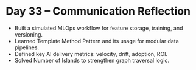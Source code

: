 
# Day 33 – Communication Reflection

- Built a simulated MLOps workflow for feature storage, training, and versioning.  
- Learned Template Method Pattern and its usage for modular data pipelines.  
- Defined key AI delivery metrics: velocity, drift, adoption, ROI.  
- Solved Number of Islands to strengthen graph traversal logic.  

